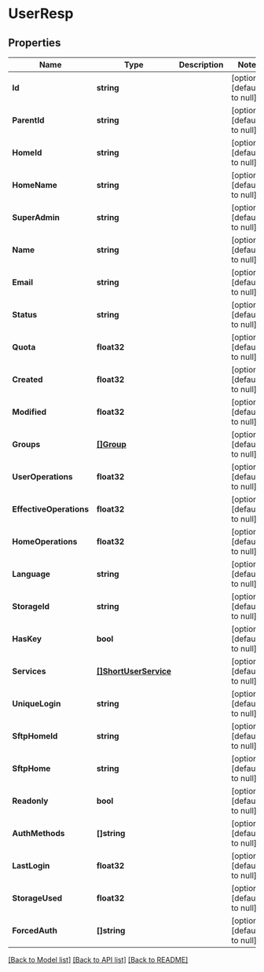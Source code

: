 # UserResp

## Properties
Name | Type | Description | Notes
------------ | ------------- | ------------- | -------------
**Id** | **string** |  | [optional] [default to null]
**ParentId** | **string** |  | [optional] [default to null]
**HomeId** | **string** |  | [optional] [default to null]
**HomeName** | **string** |  | [optional] [default to null]
**SuperAdmin** | **string** |  | [optional] [default to null]
**Name** | **string** |  | [optional] [default to null]
**Email** | **string** |  | [optional] [default to null]
**Status** | **string** |  | [optional] [default to null]
**Quota** | **float32** |  | [optional] [default to null]
**Created** | **float32** |  | [optional] [default to null]
**Modified** | **float32** |  | [optional] [default to null]
**Groups** | [**[]Group**](Group.md) |  | [optional] [default to null]
**UserOperations** | **float32** |  | [optional] [default to null]
**EffectiveOperations** | **float32** |  | [optional] [default to null]
**HomeOperations** | **float32** |  | [optional] [default to null]
**Language** | **string** |  | [optional] [default to null]
**StorageId** | **string** |  | [optional] [default to null]
**HasKey** | **bool** |  | [optional] [default to null]
**Services** | [**[]ShortUserService**](ShortUserService.md) |  | [optional] [default to null]
**UniqueLogin** | **string** |  | [optional] [default to null]
**SftpHomeId** | **string** |  | [optional] [default to null]
**SftpHome** | **string** |  | [optional] [default to null]
**Readonly** | **bool** |  | [optional] [default to null]
**AuthMethods** | **[]string** |  | [optional] [default to null]
**LastLogin** | **float32** |  | [optional] [default to null]
**StorageUsed** | **float32** |  | [optional] [default to null]
**ForcedAuth** | **[]string** |  | [optional] [default to null]

[[Back to Model list]](../README.md#documentation-for-models) [[Back to API list]](../README.md#documentation-for-api-endpoints) [[Back to README]](../README.md)


